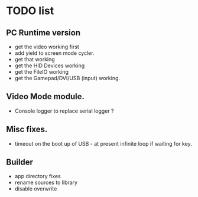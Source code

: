 # TODO list

## PC Runtime version
- get the video working first 
- add yield to screen mode cycler.
- get that working
- get the HID Devices working
- get the FileIO working
- get the Gamepad/DVI/USB (input) working.

## Video Mode module.
- Console logger to replace serial logger ?

## Misc fixes.
- timeout on the boot up of USB - at present infinite loop if waiting for key.

## Builder
- app directory fixes
- rename sources to library
- disable overwrite

